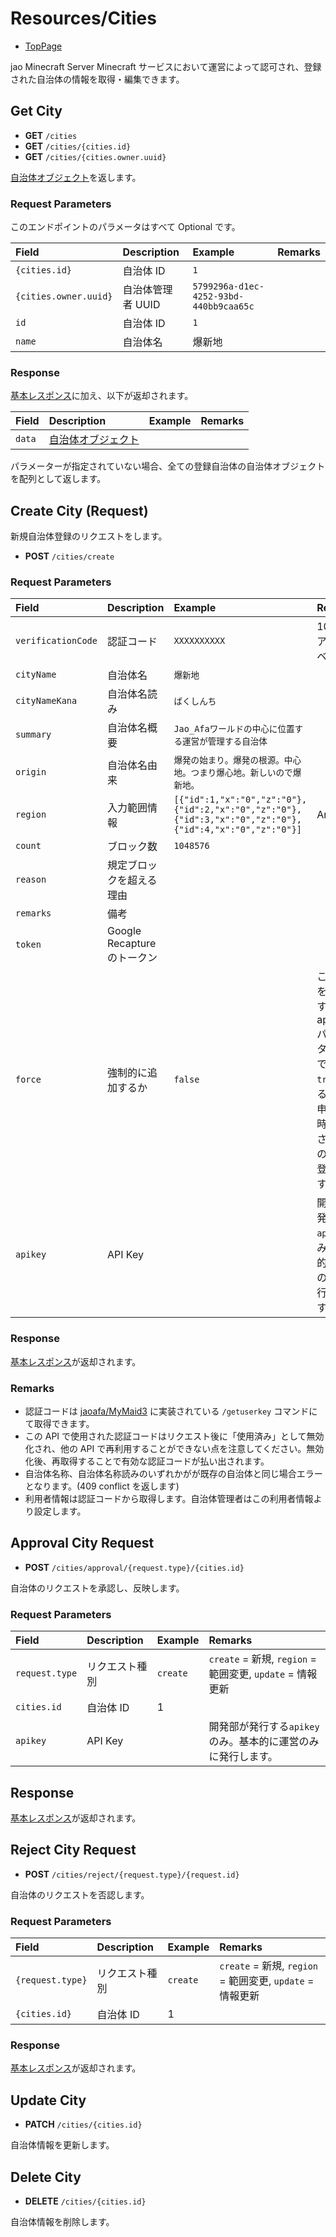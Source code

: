 # Resources/Cities

- [TopPage](/api-docs/)

jao Minecraft Server Minecraft サービスにおいて運営によって認可され、登録された自治体の情報を取得・編集できます。

## Get City

- **GET** `/cities`
- **GET** `/cities/{cities.id}`
- **GET** `/cities/{cities.owner.uuid}`

[自治体オブジェクト](/api-docs/object/city)を返します。

### Request Parameters

このエンドポイントのパラメータはすべて Optional です。

| Field                 | Description       | Example                                | Remarks |
| :-------------------- | :---------------- | :------------------------------------- | :------ |
| `{cities.id}`         | 自治体 ID         | `1`                                    |         |
| `{cities.owner.uuid}` | 自治体管理者 UUID | `5799296a-d1ec-4252-93bd-440bb9caa65c` |         |
| `id`                  | 自治体 ID         | `1`                                    |         |
| `name`                | 自治体名          | 爆新地                                 |         |

### Response

[基本レスポンス](/api-docs/topics/basic-response)に加え、以下が返却されます。

| Field  | Description                                 | Example | Remarks |
| :----- | :------------------------------------------ | :------ | :------ |
| `data` | [自治体オブジェクト](/api-docs/object/city) |         |         |

パラメーターが指定されていない場合、全ての登録自治体の自治体オブジェクトを配列として返します。

## Create City (Request)

新規自治体登録のリクエストをします。

- **POST** `/cities/create`

### Request Parameters

| Field              | Description                 | Example                                                                                                 | Remarks                                                                                                                |
| :----------------- | :-------------------------- | :------------------------------------------------------------------------------------------------------ | :--------------------------------------------------------------------------------------------------------------------- |
| `verificationCode` | 認証コード                  | `XXXXXXXXXX`                                                                                            | 10 桁、アルファベット                                                                                                  |
| `cityName`         | 自治体名                    | `爆新地`                                                                                                |                                                                                                                        |
| `cityNameKana`     | 自治体名読み                | `ばくしんち`                                                                                            |
| `summary`          | 自治体名概要                | `Jao_Afaワールドの中心に位置する運営が管理する自治体`                                                   |                                                                                                                        |
| `origin`           | 自治体名由来                | `爆発の始まり。爆発の根源。中心地。つまり爆心地。新しいので爆新地。`                                    |                                                                                                                        |
| `region`           | 入力範囲情報                | `[{"id":1,"x":"0","z":"0"},{"id":2,"x":"0","z":"0"},{"id":3,"x":"0","z":"0"},{"id":4,"x":"0","z":"0"}]` | Array                                                                                                                  |
| `count`            | ブロック数                  | `1048576`                                                                                               |                                                                                                                        |
| `reason`           | 規定ブロックを超える理由    |                                                                                                         |
| `remarks`          | 備考                        |                                                                                                         |
| `token`            | Google Recapture のトークン |                                                                                                         |                                                                                                                        |
| `force`            | 強制的に追加するか          | `false`                                                                                                 | この引数を`true`にするには apikey パラメータが必要です。`true`にするとこの申請を即時に承認されたものとして登録します。 |
| `apikey`           | API Key                     |                                                                                                         | 開発部が発行する`apikey`のみ。基本的に運営のみに発行します。                                                           |

### Response

[基本レスポンス](/api-docs/topics/basic-response)が返却されます。

### Remarks

- 認証コードは [jaoafa/MyMaid3](https://github.com/jaoafa/MyMaid3) に実装されている `/getuserkey` コマンドにて取得できます。
- この API で使用された認証コードはリクエスト後に「使用済み」として無効化され、他の API で再利用することができない点を注意してください。無効化後、再取得することで有効な認証コードが払い出されます。
- 自治体名称、自治体名称読みのいずれかがが既存の自治体と同じ場合エラーとなります。(409 conflict を返します)
- 利用者情報は認証コードから取得します。自治体管理者はこの利用者情報より設定します。

## Approval City Request

- **POST** `/cities/approval/{request.type}/{cities.id}`

自治体のリクエストを承認し、反映します。

### Request Parameters

| Field          | Description    | Example  | Remarks                                                      |
| :------------- | :------------- | :------- | :----------------------------------------------------------- |
| `request.type` | リクエスト種別 | `create` | `create` = 新規, `region` = 範囲変更, `update` = 情報更新    |
| `cities.id`    | 自治体 ID      | 1        |                                                              |
| `apikey`       | API Key        |          | 開発部が発行する`apikey`のみ。基本的に運営のみに発行します。 |

## Response

[基本レスポンス](/api-docs/topics/basic-response)が返却されます。

## Reject City Request

- **POST** `/cities/reject/{request.type}/{request.id}`

自治体のリクエストを否認します。

### Request Parameters

| Field            | Description    | Example  | Remarks                                                   |
| :--------------- | :------------- | :------- | :-------------------------------------------------------- |
| `{request.type}` | リクエスト種別 | `create` | `create` = 新規, `region` = 範囲変更, `update` = 情報更新 |
| `{cities.id}`    | 自治体 ID      | 1        |                                                           |

### Response

[基本レスポンス](/api-docs/topics/basic-response)が返却されます。

## Update City

- **PATCH** `/cities/{cities.id}`

自治体情報を更新します。

## Delete City

- **DELETE** `/cities/{cities.id}`

自治体情報を削除します。
